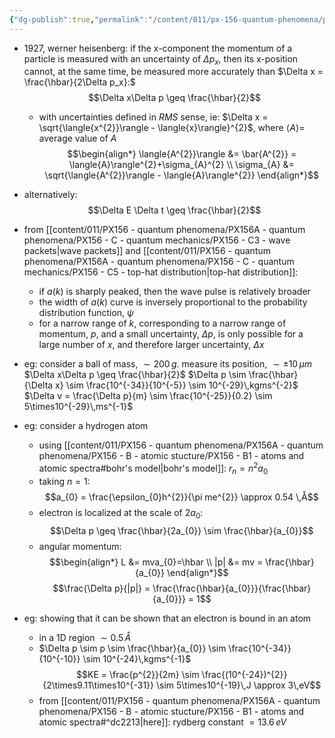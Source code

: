 ```yaml
---
{"dg-publish":true,"permalink":"/content/011/px-156-quantum-phenomena/px-156-a-quantum-phenomena/px-156-c-quantum-mechanics/px-156-c6-the-uncertainty-principle/","noteIcon":"1","created":"2024-11-25T10:50:32.000+00:00","updated":"2024-11-26T20:02:05.660+00:00"}
---
```



- $1927$, werner heisenberg: if the x-component the momentum of a particle is measured with an uncertainty of $\Delta p_x$, then its x-position cannot, at the same time, be measured more accurately than $\Delta x = \frac{\hbar}{2\Delta p_x}:$  
$$\Delta x\Delta p \geq \frac{\hbar}{2}$$
	- with uncertainties defined in *RMS* sense, ie: $\Delta x = \sqrt{\langle{x^{2}}\rangle - \langle{x}\rangle}^{2}$, where $\langle{A}\rangle=$ average value of $A$
$$\begin{align*}
	\langle{A^{2}}\rangle &= \bar{A^{2}} = \langle{A}\rangle^{2}+\sigma_{A}^{2} \\
	\sigma_{A} &= \sqrt{\langle{A^{2}}\rangle - \langle{A}\rangle^{2}}
\end{align*}$$
- alternatively: 
$$\Delta E \Delta t \geq \frac{\hbar}{2}$$
- from [[content/011/PX156 - quantum phenomena/PX156A - quantum phenomena/PX156 - C - quantum mechanics/PX156 - C3 - wave packets\|wave packets]] and [[content/011/PX156 - quantum phenomena/PX156A - quantum phenomena/PX156 - C - quantum mechanics/PX156 - C5 - top-hat distribution\|top-hat distribution]]:
	- if $a(k)$ is sharply peaked, then the wave pulse is relatively broader
	- the width of $a(k)$ curve is inversely proportional to the probability distribution function, $\psi$
	- for a narrow range of $k$, corresponding to a narrow range of momentum, $p$, and a small uncertainty, $\Delta p$, is only possible for a large number of $x$, and therefore larger uncertainty, $\Delta x$

- eg: consider a ball of mass, $\sim200\,g$. measure its position, $\sim\pm 10\,\mu m$
	$\Delta x\Delta p \geq \frac{\hbar}{2}$
	$\Delta p \sim \frac{\hbar}{\Delta x} \sim \frac{10^{-34}}{10^{-5}} \sim 10^{-29}\,kgms^{-2}$ 
	$\Delta v = \frac{\Delta p}{m} \sim \frac{10^{-25}}{0.2} \sim 5\times10^{-29}\,ms^{-1}$

- eg: consider a hydrogen atom
	- using [[content/011/PX156 - quantum phenomena/PX156A - quantum phenomena/PX156 - B - atomic stucture/PX156 - B1 - atoms and atomic spectra#bohr's model\|bohr's model]]: $r_{n}=n^{2}a_{0}$
	- taking $n=1:$ 
	$$a_{0} = \frac{\epsilon_{0}h^{2}}{\pi me^{2}} \approx 0.54 \,Å$$
	- electron is localized at the scale of $2a_{0}:$ 
	$$\Delta p \geq \frac{\hbar}{2a_{0}} \sim \frac{\hbar}{a_{0}}$$
	- angular momentum: 
$$\begin{align*}
	L &= mva_{0}=\hbar \\
	|p| &= mv = \frac{\hbar}{a_{0}} 
\end{align*}$$
$$\frac{\Delta p}{|p|} = \frac{\frac{\hbar}{a_{0}}}{\frac{\hbar}{a_{0}}} = 1$$

- eg: showing that it can be shown that an electron is bound in an atom
	- in a 1D region $\sim 0.5\,Å$
	- $\Delta p \sim p \sim \frac{\hbar}{a_{0}} \sim \frac{10^{-34}}{10^{-10}} \sim 10^{-24}\,kgms^{-1}$
	$$KE = \frac{p^{2}}{2m} \sim \frac{(10^{-24})^{2}}{2\times9.11\times10^{-31}} \sim 5\times10^{-19}\,J \approx 3\,eV$$
	- from [[content/011/PX156 - quantum phenomena/PX156A - quantum phenomena/PX156 - B - atomic stucture/PX156 - B1 - atoms and atomic spectra#^dc2213\|here]]: rydberg constant $=13.6\,eV$

